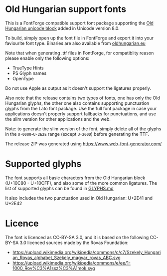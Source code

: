 Old Hungarian support fonts
===========================

This is a FontForge compatible support font package supporting the
[Old Hungarian unicode block](http://www.unicode.org/charts/PDF/U10C80.pdf) added in Unicode version 8.0.

To build, simply open up the font file in FontForge and export it into your faviourite font type. Binaries
are also available from [oldhungarian.eu](http://oldhungarian.eu)

Note that when generating .ttf files in FontForge, for compatiblity reason please enable only the following options:

* TrueType Hints
* PS Glyph names
* OpenType

Do not use Apple as output as it doesn't support the ligatures properly.

Also note that the release contains two types of fonts, one has only the Old Hungarian glyphs, the other one also contains
supporting punctuation glyphs from the Lato font package. Use the full font package in case your applications doesn't properly
support fallbacks for punctuations, and use the slim version for other applications and the web.

Note: to generate the slim version of the font, simply delete all of the glyphs in the `U-0000`-`U-2E2E` range (except `U-200D`)
before generating the TTF.

The release ZIP was generated using https://www.web-font-generator.com/

Supported glyphs
================

The font supports all basic characters from the Old Hungarian block (U+10C80 - U+10CFF), and also some of the
more common ligatures. The list of supported glyphs can be found in [GLYPHS.md](GLYPHS.md)

It also includes the two punctuation used in Old Hungarian: U+2E41 and U+2E42

Licence
=======

The font is licenced as CC-BY-SA 3.0, and it is based on the following CC-BY-SA 3.0 licenced sources made by the
Rovas Foundation:

- https://upload.wikimedia.org/wikipedia/commons/c/c7/Szekely_Hungarian_Rovas_alphabet_Szekely_magyar_rovas_ABC.svg
- https://upload.wikimedia.org/wikipedia/commons/e/ee/1-1000_Rov%C3%A1ssz%C3%A1mok.svg
